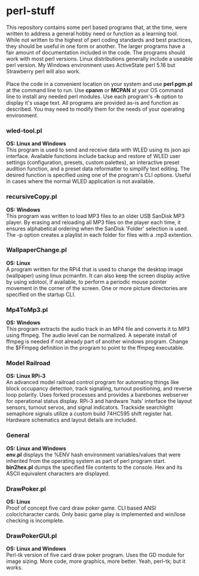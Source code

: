 # perl-stuff
This repository contains some perl based programs that, at the time, were written to address a general hobby need or function as a learning tool. While not written to the highest of perl coding standards and best practices, they should be useful in one form or another. The larger programs have a fair amount of documentation included in the code. The programs should work with most perl versions. Linux distributions generally include a useable perl version. My Windows environment uses ActiveState perl 5.16 but Strawberry perl will also work.<br/><br/>
Place the code in a convenient location on your system and use **perl pgm.pl** at the command line to run. Use **cpanm** or **MCPAN** at your OS command line to install any needed perl modules. Use each program's **-h** option to display it's usage text. All programs are provided as-is and function as described. You may need to modify them for the needs of your operating environment.

### wled-tool.pl
**OS: Linux and Windows**<br/>
This program is used to send and receive data with WLED using its json api interface. Available functions include backup and restore of WLED user settings (configuration, presets, custom palettes), an interactive preset audition function, and a preset data reformatter to simplify text editing. The desired function is specified using one of the program's CLI options. Useful in cases where the normal WLED application is not available.

### recursiveCopy.pl
**OS: Windows**<br/>
This program was written to load MP3 files to an older USB SanDisk MP3 player. By erasing and reloading all MP3 files on the player each time, it ensures alphabetical ordering when the SanDisk 'Folder' selection is used. The -p option creates a playlist in each folder for files with a .mp3 extention.

### WallpaperChange.pl
**OS: Linux**<br/>
A program written for the RPi4 that is used to change the desktop image (wallpaper) using linux pcmanfm. It can also keep the screen display active by using xdotool, if available, to perform a periodic mouse pointer movement in the corner of the screen. One or more picture directories are specified on the startup CLI.

### Mp4ToMp3.pl
**OS: Windows**<br/>
This program extracts the audio track in an MP4 file and converts it to MP3 using ffmpeg. The audio level can be normalized. A seperate install of ffmpeg is needed if not already part of another windows program. Change the $FFmpeg definition in the program to point to the ffmpeg executable.

### Model Railroad
**OS: Linux RPi-3**<br/>
An advanced model railroad control program for automating things like block occupancy detection, track signaling, turnout positioning, and reverse loop polarity. Uses forked processes and provides a barebones webserver for operational status display. RPi-3 and hardware 'hats' interface the layout sensors, turnout servos, and signal indicators. Trackside searchlight semaphore signals utilize a custom build 74HC595 shift register hat. Hardware schematics and layout details are included. 

### General
**OS: Linux and Windows**<br/>
**env.pl** displays the %ENV hash environment variables/values that were inherited from the operating system as part of perl program start.<br/> 
**bin2hex.pl** dumps the specified file contents to the console. Hex and its ASCII equivalent characters are displayed.<br/>

### DrawPoker.pl
**OS: Linux**<br/>
Proof of concept five card draw poker game. CLI based ANSI color/character cards. Only basic game play is implemented and win/lose checking is incomplete.

### DrawPokerGUI.pl
**OS: Linux and Windows**<br/>
Perl-tk version of five card draw poker program. Uses the GD module for image sizing. More code, more graphics, more better. Yeah, perl-tk; but it works.   
